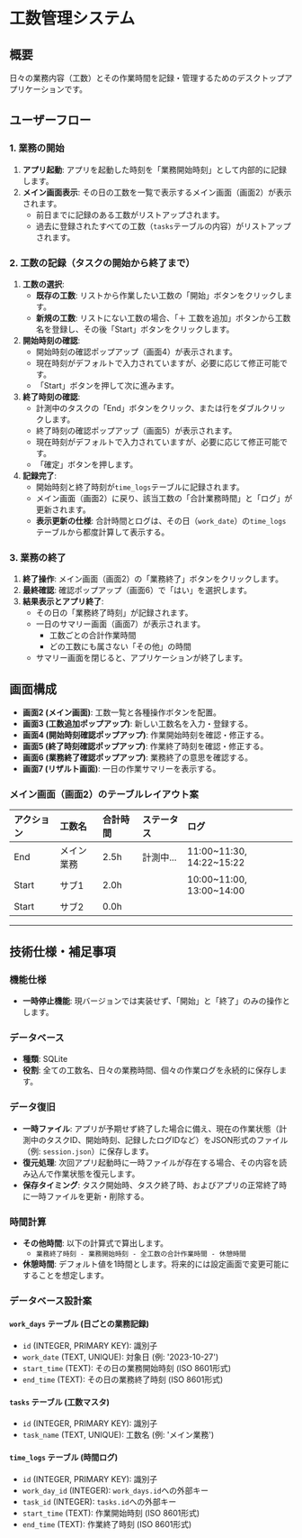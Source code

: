# 工数管理システム

## 概要
日々の業務内容（工数）とその作業時間を記録・管理するためのデスクトップアプリケーションです。

## ユーザーフロー

### 1. 業務の開始
1.  **アプリ起動**: アプリを起動した時刻を「業務開始時刻」として内部的に記録します。
2.  **メイン画面表示**: その日の工数を一覧で表示するメイン画面（画面2）が表示されます。
    -   前日までに記録のある工数がリストアップされます。
    -   過去に登録されたすべての工数（`tasks`テーブルの内容）がリストアップされます。

### 2. 工数の記録（タスクの開始から終了まで）
1.  **工数の選択**:
    -   **既存の工数**: リストから作業したい工数の「開始」ボタンをクリックします。
    -   **新規の工数**: リストにない工数の場合、「＋ 工数を追加」ボタンから工数名を登録し、その後「Start」ボタンをクリックします。
2.  **開始時刻の確認**:
    -   開始時刻の確認ポップアップ（画面4）が表示されます。
    -   現在時刻がデフォルトで入力されていますが、必要に応じて修正可能です。
    -   「Start」ボタンを押して次に進みます。
3.  **終了時刻の確認**:
    -   計測中のタスクの「End」ボタンをクリック、または行をダブルクリックします。
    -   終了時刻の確認ポップアップ（画面5）が表示されます。
    -   現在時刻がデフォルトで入力されていますが、必要に応じて修正可能です。
    -   「確定」ボタンを押します。
4.  **記録完了**:
    -   開始時刻と終了時刻が`time_logs`テーブルに記録されます。
    -   メイン画面（画面2）に戻り、該当工数の「合計業務時間」と「ログ」が更新されます。
    -   **表示更新の仕様**: 合計時間とログは、その日（`work_date`）の`time_logs`テーブルから都度計算して表示する。

### 3. 業務の終了
1.  **終了操作**: メイン画面（画面2）の「業務終了」ボタンをクリックします。
2.  **最終確認**: 確認ポップアップ（画面6）で「はい」を選択します。
3.  **結果表示とアプリ終了**:
    -   その日の「業務終了時刻」が記録されます。
    -   一日のサマリー画面（画面7）が表示されます。
        -   工数ごとの合計作業時間
        -   どの工数にも属さない「その他」の時間
    -   サマリー画面を閉じると、アプリケーションが終了します。

## 画面構成

*   **画面2 (メイン画面)**: 工数一覧と各種操作ボタンを配置。
*   **画面3 (工数追加ポップアップ)**: 新しい工数名を入力・登録する。
*   **画面4 (開始時刻確認ポップアップ)**: 作業開始時刻を確認・修正する。
*   **画面5 (終了時刻確認ポップアップ)**: 作業終了時刻を確認・修正する。
*   **画面6 (業務終了確認ポップアップ)**: 業務終了の意思を確認する。
*   **画面7 (リザルト画面)**: 一日の作業サマリーを表示する。

### メイン画面（画面2）のテーブルレイアウト案

| アクション | 工数名     | 合計時間 | ステータス | ログ                     |
| :--------- | :--------- | :------- | :--------- | :----------------------- |
| End        | メイン業務 | 2.5h     | 計測中...  | 11:00~11:30, 14:22~15:22 |
| Start      | サブ1      | 2.0h     |            | 10:00~11:00, 13:00~14:00 |
| Start      | サブ2      | 0.0h     |            |                          |

---

## 技術仕様・補足事項

### 機能仕様
-   **一時停止機能**: 現バージョンでは実装せず、「開始」と「終了」のみの操作とします。

### データベース
-   **種類**: SQLite
-   **役割**: 全ての工数名、日々の業務時間、個々の作業ログを永続的に保存します。

### データ復旧
-   **一時ファイル**: アプリが予期せず終了した場合に備え、現在の作業状態（計測中のタスクID、開始時刻、記録したログIDなど）をJSON形式のファイル（例: `session.json`）に保存します。
-   **復元処理**: 次回アプリ起動時に一時ファイルが存在する場合、その内容を読み込んで作業状態を復元します。
-   **保存タイミング**: タスク開始時、タスク終了時、およびアプリの正常終了時に一時ファイルを更新・削除する。

### 時間計算
-   **その他時間**: 以下の計算式で算出します。
    -   `業務終了時刻 - 業務開始時刻 - 全工数の合計作業時間 - 休憩時間`
-   **休憩時間**: デフォルト値を1時間とします。将来的には設定画面で変更可能にすることを想定します。

### データベース設計案

#### `work_days` テーブル (日ごとの業務記録)
- `id` (INTEGER, PRIMARY KEY): 識別子
- `work_date` (TEXT, UNIQUE): 対象日 (例: '2023-10-27')
- `start_time` (TEXT): その日の業務開始時刻 (ISO 8601形式)
- `end_time` (TEXT): その日の業務終了時刻 (ISO 8601形式)

#### `tasks` テーブル (工数マスタ)
- `id` (INTEGER, PRIMARY KEY): 識別子
- `task_name` (TEXT, UNIQUE): 工数名 (例: 'メイン業務')

#### `time_logs` テーブル (時間ログ)
- `id` (INTEGER, PRIMARY KEY): 識別子
- `work_day_id` (INTEGER): `work_days.id`への外部キー
- `task_id` (INTEGER): `tasks.id`への外部キー
- `start_time` (TEXT): 作業開始時刻 (ISO 8601形式)
- `end_time` (TEXT): 作業終了時刻 (ISO 8601形式)
